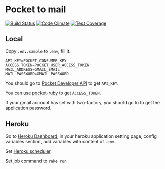 # Pocket to mail

[![Build Status](https://travis-ci.org/timfanda35/pocket_to_mail.svg?branch=master)](https://travis-ci.org/timfanda35/pocket_to_mail)
[![Code Climate](https://codeclimate.com/github/timfanda35/pocket_to_mail/badges/gpa.svg)](https://codeclimate.com/github/timfanda35/pocket_to_mail)
[![Test Coverage](https://codeclimate.com/github/timfanda35/pocket_to_mail/badges/coverage.svg)](https://codeclimate.com/github/timfanda35/pocket_to_mail/coverage)

## Local

Copy `.env.sample` to `.env`, fill it:

```shell
API_KEY=POCKET_CONSUMER_KEY
ACCESS_TOKEN=POCKET_USER_ACCESS_TOKEN
MAIL_ADDRESS=GMAIL_EMAIL
MAIL_PASSWORD=GMAIL_PASSWORD
```

You should go to [Pocket Developer API](https://getpocket.com/developer/apps/new) to get `API_KEY`.

You can use [pocket-ruby](https://github.com/turadg/pocket-ruby) to get `ACCESS_TOKEN`.

If your gmail account has set with two-factory, you should go to [](https://security.google.com/settings/security/apppasswords) to get the application password.

## Heroku

Go to [Heroku Dashboard](https://dashboard-preview.heroku.com/apps), in your heroku application setting page, config variables section, add variables with content of `.env`.

Set [Heroku scheduler](https://devcenter.heroku.com/articles/scheduler).

Set job command to `rake run`
